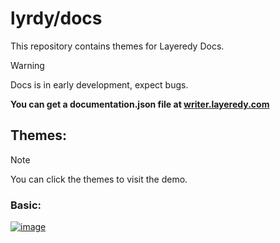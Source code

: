 # lyrdy/docs

This repository contains themes for Layeredy Docs.

> [!WARNING]
> Docs is in early development, expect bugs.


**You can get a documentation.json file at [writer.layeredy.com](https://writer.layeredy.com)**


## Themes:

> [!NOTE]
> You can click the themes to visit the demo.

### Basic:
[![image](https://github.com/user-attachments/assets/95893eb8-fc49-4d07-99cc-d8d507b7eb0e)](https://demo.layeredy.com/docs/basic)
